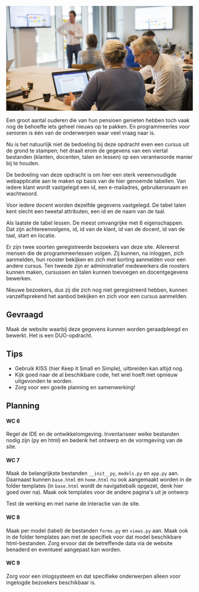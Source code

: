 ![Programmeerles voor senioren](imgs/programmeerles.jpeg)

Een groot aantal ouderen die van hun pensioen genieten hebben toch vaak nog de behoefte iets geheel nieuws op te pakken. En programmeerles voor senioren is één van de onderwerpen waar veel vraag naar is.

Nu is het natuurlijk niet de bedoeling bij deze opdracht even een cursus uit de grond te stampen; het draait erom de gegevens van een viertal bestanden (klanten, docenten, talen en lessen) op een verantwoorde manier bij te houden.

De bedoeling van deze opdracht is om hier een sterk vereenvoudigde webapplicatie aan te maken op basis van de hier genoemde tabellen. Van iedere klant wordt vastgelegd een id, een e-mailadres, gebruikersnaam en wachtwoord. 

Voor iedere docent worden dezelfde gegevens vastgelegd. De tabel talen kent slecht een tweetal attributen, een id en de naam van de taal.

Als laatste de tabel lessen. De meest omvangrijke met 6 eigenschappen. Dat zijn achtereenvolgens, id, id van de klant, id van de docent, id van de taal, start en locatie.

Er zijn twee soorten geregistreerde bezoekers van deze site. Allereerst mensen die de programmeerlessen volgen. Zij kunnen, na inloggen, zich aanmelden, hun rooster bekijken en zich met korting aanmelden voor een andere cursus. Ten tweede zijn er administratief medewerkers die roosters kunnen maken, cursussen en talen kunnen toevoegen en docentgegevens bewerken. 

Nieuwe bezoekers, dus zij die zich nog niet geregistreerd hebben, kunnen vanzelfsprekend het aanbod bekijken en zich voor een cursus aanmelden.

## Gevraagd

Maak de website waarbij deze gegevens kunnen worden geraadpleegd en bewerkt. Het is een DUO-opdracht. 

## Tips

- Gebruik KISS (hier Keep it Small en Simple), uitbreiden kan altijd nog.
- Kijk goed naar de al beschikbare code, het wiel hoeft niet opnieuw uitgevonden te worden.
- Zorg voor een goede planning en samenwerking!

## Planning

#### WC 6
Regel de IDE en de ontwikkelomgeving. Inventariseer welke bestanden nodig zijn (py en html) en bedenk het ontwerp en de vormgeving van de site. 

#### WC 7
Maak de belangrijkste bestanden `__init__py`, `models.py` en `app.py` aan.
Daarnaast kunnen `base.html` en `home.html` nu ook aangemaakt worden in de folder templates (in `base.html` wordt de navigatiebalk opgezet, denk hier goed over na).
Maak ook templates voor de andere pagina's uit je ontwerp

Test de werking en met name de interactie van de site.

#### WC 8
Maak per model (tabel) de bestanden `forms.py` en `views.py` aan.
Maak ook in de folder templates aan met de specifiek voor dat model beschikbare html-bestanden. Zorg ervoor dat de betreffende data via de website benaderd en eventueel aangepast kan worden.

#### WC 9
Zorg voor een inlogsysteem en dat specifieke onderwerpen alleen voor ingelogde bezoekers beschikbaar is.


